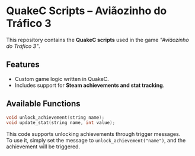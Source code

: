 # QuakeC Scripts – Aviãozinho do Tráfico 3

This repository contains the **QuakeC scripts** used in the game _"Aviãozinho do Tráfico 3"_.

## Features

- Custom game logic written in QuakeC.
- Includes support for **Steam achievements and stat tracking**.

## Available Functions

```c
void unlock_achievement(string name);
void update_stat(string name, int value);
```

This code supports unlocking achievements through trigger messages.  
To use it, simply set the message to `unlock_achievement("name")`, and the achievement will be triggered.
